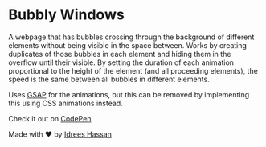 # Bubbly Windows

A webpage that has bubbles crossing through the background of different elements without being visible in the space between. Works by creating duplicates of those bubbles in each element and hiding them in the overflow until their visible. By setting the duration of each animation proportional to the height of the element (and all proceeding elements), the speed is the same between all bubbles in different elements.

Uses [GSAP](https://greensock.com/gsap/) for the animations, but this can be removed by implementing this using CSS animations instead.

Check it out on [CodePen](https://codepen.io/idreesinc/pen/ExXgvqg)

Made with ❤ by [Idrees Hassan](https://idreesinc.com?utm_source=github&utm_medium=readme&utm_campaign=bubbly-windows)